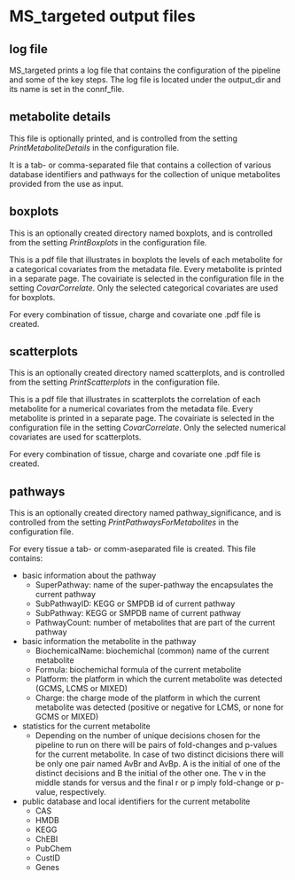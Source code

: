 
# MS_targeted output files

## log file
MS_targeted prints a log file that contains the configuration of the pipeline and some of the key steps. The log file is located under the output_dir and its name is set in the connf_file.

## metabolite details
This file is optionally printed, and is controlled from the setting *PrintMetaboliteDetails* in the configuration file.

It is a tab- or comma-separated file that contains a collection of various database identifiers and pathways for the collection of unique metabolites provided from the use as input.

## boxplots
This is an optionally created directory named boxplots, and is controlled from the setting *PrintBoxplots* in the configuration file.

This is a pdf file that illustrates in boxplots the levels of each metabolite for a categorical covariates from the metadata file. Every metabolite is printed in a separate page. The covairiate is selected in the configuration file in the setting *CovarCorrelate*. Only the selected categorical covariates are used for boxplots.

For every combination of tissue, charge and covariate one .pdf file is created.

## scatterplots
This is an optionally created directory named scatterplots, and is controlled from the setting *PrintScatterplots* in the configuration file.

This is a pdf file that illustrates in scatterplots the correlation of each metabolite for a numerical covariates from the metadata file. Every metabolite is printed in a separate page. The covairiate is selected in the configuration file in the setting *CovarCorrelate*. Only the selected numerical covariates are used for scatterplots.

For every combination of tissue, charge and covariate one .pdf file is created.

## pathways
This is an optionally created directory named pathway_significance, and is controlled from the setting *PrintPathwaysForMetabolites* in the configuration file.

For every tissue a tab- or comm-aseparated file is created. This file contains:
- basic information about the pathway
  - SuperPathway: name of the super-pathway the encapsulates the current pathway 
  - SubPathwayID: KEGG or SMPDB id of current pathway
  - SubPathway: KEGG or SMPDB name of current pathway
  - PathwayCount: number of metabolites that are part of the current pathway
- basic information the metabolite in the pathway
  - BiochemicalName: biochemichal (common) name	of the current metabolite
  - Formula: biochemichal formula of the current metabolite
  - Platform: the platform in which the current metabolite was detected (GCMS, LCMS or MIXED)
  - Charge: the charge mode of the platform in which the current metabolite was detected (positive or negative for LCMS, or none for GCMS or MIXED)
- statistics for the current metabolite
  - Depending on the number of unique decisions chosen for the pipeline to run on there will be pairs of fold-changes and p-values for the current metabolite. In case of two distinct dicisions there will be only one pair named AvBr and AvBp. A is the initial of one of the distinct decisions and B the initial of the other one. The v in the middle stands for versus and the final r or p imply fold-change or p-value, respectively.
- public database and local identifiers for the current metabolite
  - CAS
  - HMDB
  - KEGG
  - ChEBI
  - PubChem
  - CustID
  - Genes
